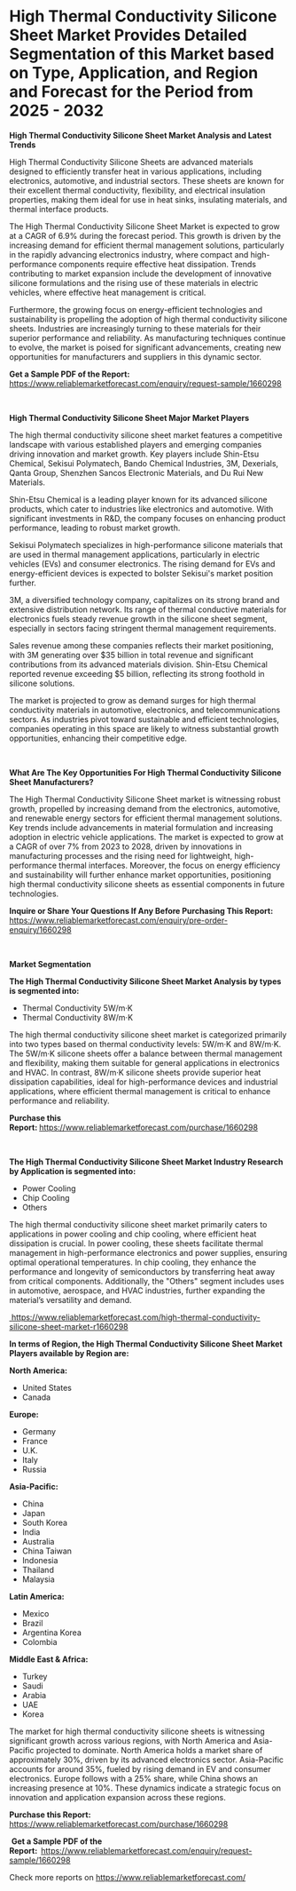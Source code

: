 <p><h1>High Thermal Conductivity Silicone Sheet Market Provides Detailed Segmentation of this Market based on Type, Application, and Region and Forecast for the Period from 2025 - 2032</h1></p><p><strong>High Thermal Conductivity Silicone Sheet Market Analysis and Latest Trends</strong></p>
<p><p>High Thermal Conductivity Silicone Sheets are advanced materials designed to efficiently transfer heat in various applications, including electronics, automotive, and industrial sectors. These sheets are known for their excellent thermal conductivity, flexibility, and electrical insulation properties, making them ideal for use in heat sinks, insulating materials, and thermal interface products.</p><p>The High Thermal Conductivity Silicone Sheet Market is expected to grow at a CAGR of 6.9% during the forecast period. This growth is driven by the increasing demand for efficient thermal management solutions, particularly in the rapidly advancing electronics industry, where compact and high-performance components require effective heat dissipation. Trends contributing to market expansion include the development of innovative silicone formulations and the rising use of these materials in electric vehicles, where effective heat management is critical.</p><p>Furthermore, the growing focus on energy-efficient technologies and sustainability is propelling the adoption of high thermal conductivity silicone sheets. Industries are increasingly turning to these materials for their superior performance and reliability. As manufacturing techniques continue to evolve, the market is poised for significant advancements, creating new opportunities for manufacturers and suppliers in this dynamic sector.</p></p>
<p><strong>Get a Sample PDF of the Report:&nbsp;</strong> <a href="https://www.reliablemarketforecast.com/enquiry/request-sample/1660298?utm_campaign=1130&utm_medium=2&utm_source=Github&utm_content=ia&utm_term=17012025&utm_id=high-thermal-conductivity-silicone-sheet">https://www.reliablemarketforecast.com/enquiry/request-sample/1660298</a></p>
<p>&nbsp;</p>
<p><strong>High Thermal Conductivity Silicone Sheet Major Market Players</strong></p>
<p><p>The high thermal conductivity silicone sheet market features a competitive landscape with various established players and emerging companies driving innovation and market growth. Key players include Shin-Etsu Chemical, Sekisui Polymatech, Bando Chemical Industries, 3M, Dexerials, Qanta Group, Shenzhen Sancos Electronic Materials, and Du Rui New Materials.</p><p>Shin-Etsu Chemical is a leading player known for its advanced silicone products, which cater to industries like electronics and automotive. With significant investments in R&D, the company focuses on enhancing product performance, leading to robust market growth.</p><p>Sekisui Polymatech specializes in high-performance silicone materials that are used in thermal management applications, particularly in electric vehicles (EVs) and consumer electronics. The rising demand for EVs and energy-efficient devices is expected to bolster Sekisui's market position further.</p><p>3M, a diversified technology company, capitalizes on its strong brand and extensive distribution network. Its range of thermal conductive materials for electronics fuels steady revenue growth in the silicone sheet segment, especially in sectors facing stringent thermal management requirements.</p><p>Sales revenue among these companies reflects their market positioning, with 3M generating over $35 billion in total revenue and significant contributions from its advanced materials division. Shin-Etsu Chemical reported revenue exceeding $5 billion, reflecting its strong foothold in silicone solutions.</p><p>The market is projected to grow as demand surges for high thermal conductivity materials in automotive, electronics, and telecommunications sectors. As industries pivot toward sustainable and efficient technologies, companies operating in this space are likely to witness substantial growth opportunities, enhancing their competitive edge.</p></p>
<p>&nbsp;</p>
<p><strong>What Are The Key Opportunities For High Thermal Conductivity Silicone Sheet Manufacturers?</strong></p>
<p><p>The High Thermal Conductivity Silicone Sheet market is witnessing robust growth, propelled by increasing demand from the electronics, automotive, and renewable energy sectors for efficient thermal management solutions. Key trends include advancements in material formulation and increasing adoption in electric vehicle applications. The market is expected to grow at a CAGR of over 7% from 2023 to 2028, driven by innovations in manufacturing processes and the rising need for lightweight, high-performance thermal interfaces. Moreover, the focus on energy efficiency and sustainability will further enhance market opportunities, positioning high thermal conductivity silicone sheets as essential components in future technologies.</p></p>
<p><strong>Inquire or Share Your Questions If Any Before Purchasing This Report:</strong> <a href="https://www.reliablemarketforecast.com/enquiry/pre-order-enquiry/1660298?utm_campaign=1130&utm_medium=2&utm_source=Github&utm_content=ia&utm_term=17012025&utm_id=high-thermal-conductivity-silicone-sheet">https://www.reliablemarketforecast.com/enquiry/pre-order-enquiry/1660298</a></p>
<p>&nbsp;</p>
<p><strong>Market Segmentation</strong></p>
<p><strong>The High Thermal Conductivity Silicone Sheet Market Analysis by types is segmented into:</strong></p>
<p><ul><li>Thermal Conductivity 5W/m·K</li><li>Thermal Conductivity 8W/m·K</li></ul></p>
<p><p>The high thermal conductivity silicone sheet market is categorized primarily into two types based on thermal conductivity levels: 5W/m·K and 8W/m·K. The 5W/m·K silicone sheets offer a balance between thermal management and flexibility, making them suitable for general applications in electronics and HVAC. In contrast, 8W/m·K silicone sheets provide superior heat dissipation capabilities, ideal for high-performance devices and industrial applications, where efficient thermal management is critical to enhance performance and reliability.</p></p>
<p><strong>Purchase this Report:&nbsp;</strong><a href="https://www.reliablemarketforecast.com/purchase/1660298?utm_campaign=1130&utm_medium=2&utm_source=Github&utm_content=ia&utm_term=17012025&utm_id=high-thermal-conductivity-silicone-sheet">https://www.reliablemarketforecast.com/purchase/1660298</a></p>
<p>&nbsp;</p>
<p><strong>The High Thermal Conductivity Silicone Sheet Market Industry Research by Application is segmented into:</strong></p>
<p><ul><li>Power Cooling</li><li>Chip Cooling</li><li>Others</li></ul></p>
<p><p>The high thermal conductivity silicone sheet market primarily caters to applications in power cooling and chip cooling, where efficient heat dissipation is crucial. In power cooling, these sheets facilitate thermal management in high-performance electronics and power supplies, ensuring optimal operational temperatures. In chip cooling, they enhance the performance and longevity of semiconductors by transferring heat away from critical components. Additionally, the "Others" segment includes uses in automotive, aerospace, and HVAC industries, further expanding the material’s versatility and demand.</p></p>
<p><a href="https://www.reliablemarketforecast.com/high-thermal-conductivity-silicone-sheet-market-r1660298?utm_campaign=1130&utm_medium=2&utm_source=Github&utm_content=ia&utm_term=17012025&utm_id=high-thermal-conductivity-silicone-sheet">&nbsp;https://www.reliablemarketforecast.com/high-thermal-conductivity-silicone-sheet-market-r1660298</a></p>
<p><strong>In terms of Region, the High Thermal Conductivity Silicone Sheet Market Players available by Region are:</strong></p>
<p>
    <p> <strong> North America: </strong>
        <ul>
            <li>United States</li>
            <li>Canada</li>
        </ul>
        </p> 
    <p> <strong> Europe: </strong>
        <ul>
            <li>Germany</li>
            <li>France</li>
            <li>U.K.</li>
            <li>Italy</li>
            <li>Russia</li>
        </ul>
        </p> 
    <p> <strong> Asia-Pacific: </strong>
        <ul>
            <li>China</li>
            <li>Japan</li>
            <li>South Korea</li>
            <li>India</li>
            <li>Australia</li>
            <li>China Taiwan</li>
            <li>Indonesia</li>
            <li>Thailand</li>
            <li>Malaysia</li>
        </ul>
        </p> 
    <p> <strong> Latin America: </strong>
        <ul>
            <li>Mexico</li>
            <li>Brazil</li>
            <li>Argentina Korea</li>
            <li>Colombia</li>
        </ul>
        </p> 
    <p> <strong> Middle East & Africa: </strong>
        <ul>
            <li>Turkey</li>
            <li>Saudi</li>
            <li>Arabia</li>
            <li>UAE</li>
            <li>Korea</li>
        </ul>
    </p>
    </p>
<p><p>The market for high thermal conductivity silicone sheets is witnessing significant growth across various regions, with North America and Asia-Pacific projected to dominate. North America holds a market share of approximately 30%, driven by its advanced electronics sector. Asia-Pacific accounts for around 35%, fueled by rising demand in EV and consumer electronics. Europe follows with a 25% share, while China shows an increasing presence at 10%. These dynamics indicate a strategic focus on innovation and application expansion across these regions.</p></p>
<p><strong>Purchase this Report: </strong><a href="https://www.reliablemarketforecast.com/purchase/1660298?utm_campaign=1130&utm_medium=2&utm_source=Github&utm_content=ia&utm_term=17012025&utm_id=high-thermal-conductivity-silicone-sheet">https://www.reliablemarketforecast.com/purchase/1660298</a></p>
<p>&nbsp;<strong>Get a Sample PDF of the Report:&nbsp;&nbsp;</strong><a href="https://www.reliablemarketforecast.com/enquiry/request-sample/1660298?utm_campaign=1130&utm_medium=2&utm_source=Github&utm_content=ia&utm_term=17012025&utm_id=high-thermal-conductivity-silicone-sheet">https://www.reliablemarketforecast.com/enquiry/request-sample/1660298</a></p>
<p><strong></strong></p>
<p>Check more reports on <a href="https://www.reliablemarketforecast.com/?utm_campaign=1130&utm_medium=2&utm_source=Github&utm_content=ia&utm_term=17012025&utm_id=high-thermal-conductivity-silicone-sheet">https://www.reliablemarketforecast.com/</a></p>